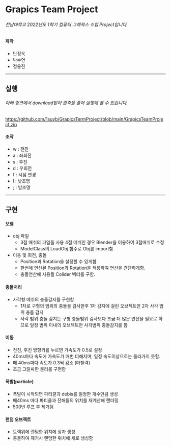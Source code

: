 # Grapics Team Project   
###### 전남대학교 2022년도 1학기 컴퓨터 그래픽스 수업 Project입니다.
#### 제작
+ 단정욱
+ 박수연
+ 정용진
--------
## 실행
###### 아래 링크에서 download받아 압축을 풀어 실행해 볼 수 있습니다.
https://github.com/1suyb/GrapicsTermProject/blob/main/GrapicsTeamProject.zip
#### 조작
+ w : 전진
+ a : 좌회전
+ s : 후진
+ d : 우회전
+ f : 시점 변경
+ l : 낮조명
+ ; : 밤조명

--------
## 구현
#### 모델
+ obj 파일
  + 3점 매쉬의 파일들 사용 4점 메쉬인 경우 Blender을 이용하여 3점매쉬로 수정
  + ModelClass의 LoadObj 함수로 Obj를 import함
+ 이동 및 회전, 충돌
  + Position과 Rotation을 설정할 수 있게함.
  + 한번에 연산된 Position과 Rotation을 적용하여 연산을 간단하게함.
  + 충돌연산에 사용될 Colider 벡터를 구함.
#### 충돌처리
+ 사각형 메쉬의 충돌감지를 구현함
  + 1차로 구형의 범위의 충돌을 검사한후 1차 감지에 걸린 오브젝트만 2차 사각 범위 충돌 감지
  + 사각 범위 충돌 감지는 구형 충돌범위 검사보다 조금 더 많은 연산을 필요로 하므로 일정 범위 이내의 오브젝트만 사각범위 충돌감지를 함
#### 이동
+ 전진, 후진 방향키를 누르면 가속도가 0.5로 설정
+ 40ms마다 속도에 가속도가 매번 더해지며, 일정 속도이상으로는 올라가지 못함.
+ 매 40ms마다 속도가 0.3씩 감소 (마찰력)
+ 조금 그럴싸한 물리를 구현함
#### 폭발(particle)
+ 폭발이 시작되면 파티클과 debis를 일정한 개수만큼 생성
+ 매40ms 마다 파티클과 잔해들의 위치를 재계산해 랜더링
+ 500번 루프 후 제거됨
#### 랜덤 오브젝트
+ 트랙위에 랜덤한 위치에 상자 생성
+ 충돌하여 제거시 랜덤한 위치에 새로 생성함

